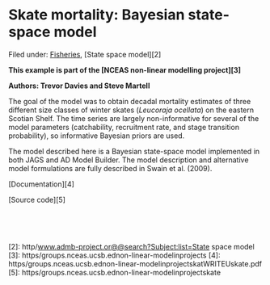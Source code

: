 #  Skate mortality: Bayesian state-space model

Filed under:  [Fisheries][1], [State space model][2]

**This example is part of the [NCEAS non-linear modelling project][3]**

**Authors: Trevor Davies and Steve Martell**

The goal of the model was to obtain decadal mortality estimates of three different size classes of winter skates (_Leucoraja ocellata_) on the eastern Scotian Shelf. The time series are largely non-informative for several of the model parameters (catchability, recruitment rate, and stage transition probability), so informative Bayesian priors are used.

The model described here is a Bayesian state-space model implemented in both JAGS and AD Model Builder. The model description and alternative model formulations are fully described in Swain et al. (2009).

[Documentation][4]

[Source code][5]

 

 

[1]: http/www.admb-project.or@@search?Subject:list=Fisheries
[2]: http/www.admb-project.or@@search?Subject:list=State space model
[3]: https/groups.nceas.ucsb.ednon-linear-modelinprojects
[4]: https/groups.nceas.ucsb.ednon-linear-modelinprojectskatWRITEUskate.pdf
[5]: https/groups.nceas.ucsb.ednon-linear-modelinprojectskate
